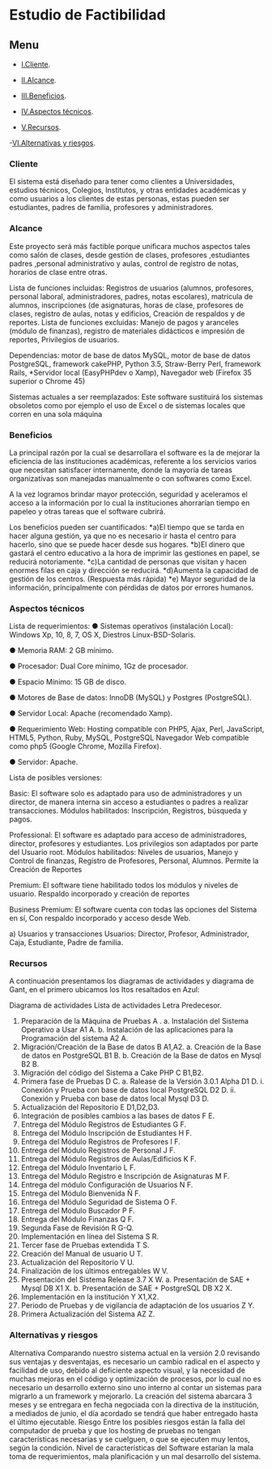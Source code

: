 

#                                                        Estudio de Factibilidad

##  Menu
- [I.Cliente](#Cliente).

- [II.Alcance](#Alcance).

- [III.Beneficios](#Beneficios).

- [IV.Aspectos técnicos](#Aspectos-técnicos).

- [V.Recursos](#Recursos).

-[VI.Alternativas y riesgos](#Alternativas-y-riesgos).



### <a name="Cliente"></a>Cliente

El sistema está diseñado para tener como clientes a Universidades, estudios técnicos, Colegios, Institutos, y otras entidades académicas y como usuarios a los clientes de estas personas, estas pueden ser estudiantes, padres de familia, profesores y administradores.

### <a name="Alcance"></a>Alcance

Este proyecto será más  factible porque  unificara   muchos aspectos tales como  salón de clases, desde gestión de clases, profesores ,estudiantes padres ,personal  administrativo y aulas, control de registro de notas, horarios de clase entre otras.
  
Lista de funciones incluidas: Registros de usuarios (alumnos, profesores, personal laboral, administradores, padres, notas escolares),  matrícula  de alumnos, inscripciones (de asignaturas, horas de clase, profesores de clases, registro de aulas, notas y edificios, Creación de respaldos y de reportes. 
Lista de funciones excluidas: Manejo de pagos y aranceles (módulo de finanzas), registro de materiales didácticos  e impresión de reportes, Privilegios de usuarios.

Dependencias: motor de base de datos MySQL, motor de base de datos PostgreSQL, framework cakePHP, Python 3.5,  Straw-Berry Perl, framework Rails, *Servidor local (EasyPHPdev o Xamp), Navegador web (Firefox 35 superior o Chrome 45)

Sistemas actuales a ser reemplazados: Este software sustituirá los sistemas obsoletos como por ejemplo el uso de Excel o de sistemas locales que corren en una sola máquina 

### <a name="Beneficios"></a>Beneficios

La principal razón por la cual se desarrollara el software es la de mejorar la eficiencia de las instituciones académicas, referente a los servicios varios que necesitan satisfacer internamente, donde la mayoría de tareas organizativas son manejadas manualmente o con softwares como Excel.

A la vez logramos brindar mayor protección, seguridad y aceleramos el acceso a la información por lo cual la instituciones ahorrarían tiempo en papeleo y otras tareas que el software cubrirá. 

Los beneficios pueden ser cuantificados:
*a)El tiempo que se tarda en hacer alguna gestión, ya que no es necesario ir hasta el centro para hacerlo, sino que se puede hacer desde sus hogares.
*b)El dinero que gastará el centro educativo a la hora de imprimir las gestiones en papel, se reducirá notoriamente.
*c)La cantidad de personas que visitan y hacen enormes filas en caja y dirección se reducirá.
*d)Aumenta la capacidad de gestión de los centros. (Respuesta más rápida)
*e) Mayor seguridad de la información, principalmente con pérdidas de datos por errores humanos.   

### <a name="Aspectos-técnicos"></a>Aspectos técnicos

Lista de requerimientos:
●	Sistemas operativos (instalación Local): Windows Xp, 10, 8, 7, OS X, Diestros Linux-BSD-Solaris.

●	Memoria RAM: 2 GB mínimo.

●	Procesador: Dual Core mínimo, 1Gz de procesador.

●	Espacio Mínimo: 15 GB de disco.

●	Motores de Base de datos: InnoDB (MySQL) y Postgres (PostgreSQL).

●	Servidor Local: Apache (recomendado Xamp).

●	Requerimiento Web: Hosting compatible con PHP5, Ajax, Perl, JavaScript, HTML5, Python, Ruby, MySQL, PostgreSQL Navegador Web compatible como php5 (Google Chrome, Mozilla Firefox).

●	Servidor: Apache.

Lista de posibles versiones:

Basic: El software solo es adaptado para uso de administradores y un director, de manera interna sin acceso a estudiantes o padres a realizar transacciones. Módulos habilitados: Inscripción, Registros, búsqueda y pagos. 

Professional: El software es adaptado para acceso de administradores, director, profesores y estudiantes. Los privilegios son adaptados por parte del Usuario root. Módulos habilitados: Niveles de usuarios, Manejo y Control de finanzas, Registro de Profesores, Personal, Alumnos. Permite la Creación de Reportes

Premium: El software tiene habilitado todos los módulos y niveles de usuario. Respaldo incorporado y creación de reportes 

Business Premium: El software cuenta con todas las opciones del Sistema en sí, Con respaldo incorporado y acceso desde Web.

a)	Usuarios y transacciones
Usuarios: Director, Profesor, Administrador, Caja, Estudiante, Padre de familia.

### <a name="Recursos"></a>Recursos

A continuación presentamos los diagramas de actividades y diagrama de Gant, en el primero ubicamos los Itos resaltados en Azul:

Diagrama de actividades
Lista de actividades	                                                          Letra	Predecesor.
1. Preparación de la Máquina de Pruebas	                                           A	.
a. Instalación del Sistema Operativo a Usar	                                       A1	     A.
b. Instalación de las aplicaciones para la Programación del sistema	               A2	     A.
2. Migración/Creación de la Base de datos                                         	B	     A1,A2.
a. Creación de la Base de datos en PostgreSQL	                                      B1	   B.
b. Creación de la Base de datos en Mysql                                          	B2     B.
3. Migración del código del Sistema a Cake PHP	                                    C	     B1,B2.
4. Primera fase de Pruebas	                                                        D   	 C.
a. Ralease de la Versión 3.0.1 Alpha	                                              D1	   D.
i. Conexión y Prueba con base de datos local PostgreSQL	                            D2	   D.
ii. Conexión y Prueba con base de datos local Mysql	                                D3	   D.
5. Actualización del Repositorio	                                                  E	     D1,D2,D3.
6. Integración de posibles cambios a las bases de datos	                            F	     E.
7. Entrega del Módulo Registros de Estudiantes	                                    G	     F.
8. Entrega del Módulo Inscripción de Estudiantes	                                  H	     F.
9. Entrega del Módulo Registros de Profesores	                                      I	     F.
10. Entrega del Módulo Registros de Personal	                                      J	     F.
11. Entrega del Módulo Registros de Aulas/Edificios	                                K	     F.
12. Entrega del Módulo Inventario	                                                  L	     F.
13. Entrega del Módulo Registro e Inscripción de Asignaturas	                      M	     F.
14. Entrega del módulo Configuración de Usuarios	                                  N	     F.
15. Entrega del Módulo Bienvenida	                                                  Ñ	     F.
16. Entrega del Módulo Seguridad de Sistema	                                        O	     F.
17. Entrega del Módulo Buscador	                                                    P	     F.
18. Entrega del Módulo Finanzas	                                                    Q	     F.
19. Segunda Fase de Revisión	                                                      R	     G-Q.
20. Implementación en línea del Sistema	                                            S	     R.
21. Tercer fase de Pruebas extendida	                                              T	     S.
22. Creación del Manual de usuario	                                                U	     T.
23. Actualización del Repositorio	                                                  V	     U.
24. Finalización de los últimos entregables	                                        W	     V.
25. Presentación del Sistema Release 3.7	                                          X	     W.
a. Presentación de SAE + Mysql DB	                                                  X1	   X.
b. Presentación de SAE + PostgreSQL DB	                                            X2	   X.
26. Implementación en la institución	                                              Y	     X1,X2.
27. Periodo de Pruebas y de vigilancia de adaptación de los usuarios	              Z	     Y.
28. Primera Actualización del Sistema	                                              AZ	   Z.

### <a name="Alternativas-y-riesgos"></a>Alternativas y riesgos

Alternativa
Comparando nuestro sistema actual en la versión 2.0 revisando sus ventajas y desventajas, es necesario un cambio radical en el aspecto y facilidad de uso, debido al deficiente aspecto visual, y la necesidad de muchas mejoras en el código y optimización de procesos, por lo cual no es necesario un desarrollo externo sino uno interno al contar un sistemas para migrarlo a un framework y mejorarlo. La creación del sistema abarcara 3 meses y se entregara en fecha negociada con la directiva de la institución, a mediados de junio, el día acordado se tendrá que haber entregado hasta el último ejecutable.
Riesgo
Entre los posibles riesgos están la falla del computador de prueba y que los hosting de pruebas no tengan características necesarias y se cuelguen, o que se ejecuten muy lentos, según la condición. Nivel de características del Software estarían la mala toma de requerimientos, mala planificación y un mal desarrollo del sistema.



